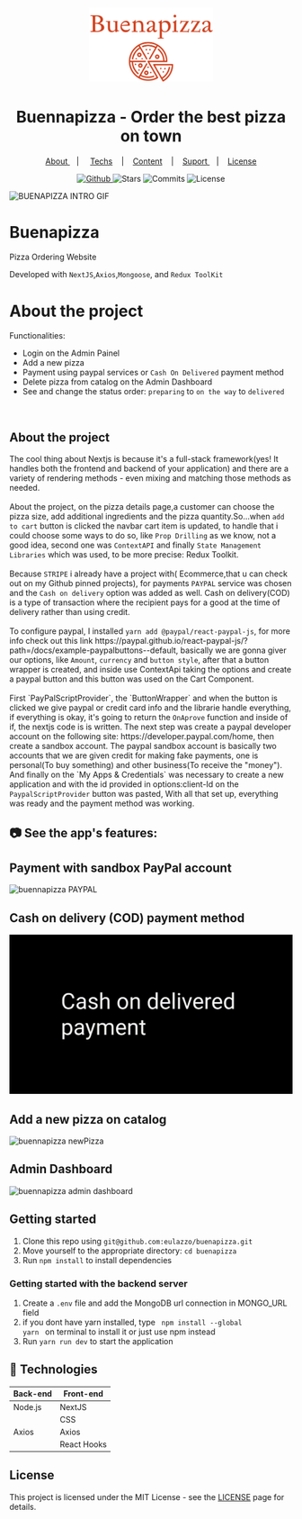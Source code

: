 
<h1 align="center">
   <img alt="sigma" src="github/logo_2.svg" width="220px" />
</h1>

<div align="center">
  <h1>Buennapizza - Order the best pizza on town </h1>
</div>

<p align="center" >
  <a href="#-sobre-a-aplica%C3%A7%C3%A3o"> About </a> &nbsp;&nbsp;&nbsp;| &nbsp;&nbsp;&nbsp;
  <a href="#-tecnologias">Techs</a> &nbsp;&nbsp;&nbsp;|&nbsp;&nbsp;&nbsp;
  <a href="#-conteúdos-aplicados"> Content</a> &nbsp;&nbsp;&nbsp;|&nbsp;&nbsp;&nbsp;
  <a href="#-suporte"> Suport </a> &nbsp;&nbsp;&nbsp;|&nbsp;&nbsp;&nbsp;
  <a href="#-licen%C3%A7a">License</a>
</p>

<p align="center">
  <a href="https://github.com/eulazzo" target="_blank">
    <img src="https://img.shields.io/static/v1?label=author&message=eulazzo&color=222&labelColor=d1411e" alt="Github"> 
  </a>
    <img src="https://img.shields.io/github/stars/eulazzo/buenapizza?color=222&labelColor=d1411e" alt="Stars">
  <img src="https://img.shields.io/github/last-commit/eulazzo/buenapizza?color=222&labelColor=d1411e" alt="Commits">
  <img src="https://img.shields.io/static/v1?label=license&message=MIT&color=222&labelColor=d1411e" alt="License">
</p>

![BUENAPIZZA INTRO GIF](github/introGIF.gif)

# Buenapizza

<p>Pizza Ordering Website<br>
<p>Developed with <code>NextJS</code>,<code>Axios</code>,<code>Mongoose</code>, and <code>Redux ToolKit</code></p> 

# About the project

Functionalities:
- Login on the Admin Painel
- Add a new pizza
- Payment using paypal services or `Cash On Delivered` payment method
- Delete pizza from catalog on the Admin Dashboard
- See and change the status order: `preparing` to `on the way` to `delivered`

</br>

## About the project

<p>
   The cool thing about Nextjs is because it's a  full-stack framework(yes! It handles both the frontend and backend of your application) and there are a variety of rendering methods - even mixing and matching those methods as needed.</br></br>
   About the project, on the pizza details page,a customer can choose the pizza size, add additional ingredients and the pizza quantity.So...when <code>add to cart</code> button is clicked the navbar cart item is updated, to handle that i could choose some ways to do so, like <code>Prop Drilling</code> as we know, not a good idea, second one was <code>ContextAPI</code> and finally <code>State Management Libraries</code> which was used, to be more precise: Redux Toolkit.</br></br>
   Because <code>STRIPE</code> i already have a project with( Ecommerce,that u can check out on my Github pinned projects), for payments <code>PAYPAL</code> service was chosen and  the <code>Cash on delivery</code> option was added as well. Cash on delivery(COD) is a type of transaction where the recipient pays for a good at the time of delivery rather than using credit.</br></br>
  To configure paypal, I installed <code>yarn add @paypal/react-paypal-js</code>, for more info check out this link https://paypal.github.io/react-paypal-js/?path=/docs/example-paypalbuttons--default, basically we are gonna giver our options, like <code>Amount</code>, <code>currency</code> and <code>button style</code>, after that a button wrapper is created, and inside use ContextApi taking the options and create a paypal button and this button was used on the  Cart Component.
  </br></br>
  First `PayPalScriptProvider`, the `ButtonWrapper` and when the button is clicked we give paypal or credit card info and the librarie handle everything, if everything is okay, it's going to return the <code>OnAprove</code> function and inside of if, the nextjs code is is written. 
  The next step was create a paypal developer account on the following site: https://developer.paypal.com/home, then create a sandbox account. The paypal sandbox account is basically two accounts that we are given credit for making fake payments, one is personal(To buy something) and other business(To receive the "money"). And finally on the `My Apps & Credentials` was necessary to create a new application and with the id provided in options:client-Id on the  <code>PaypalScriptProvider</code> button was pasted, With all that set up, everything was ready and the payment method was working.
   
   
</p>

## :camera: See the app's features:

<h2>Payment with sandbox PayPal account</h2>

![buennapizza PAYPAL](github/paypalGIF.gif)

<h2>Cash on delivery (COD) payment method</h2>

![buennapizza COD](github/cashOnDeliveredGIF.gif)

<h2>Add a new pizza on catalog</h2>

![buennapizza newPizza](github/addProductGIF.gif)

<h2>Admin Dashboard</h2>

![buennapizza admin dashboard](github/adminGIF.gif)

 ## Getting started

1. Clone this repo using `git@github.com:eulazzo/buenapizza.git`
2. Move yourself to the appropriate directory: `cd buenapizza`<br />
3. Run `npm install` to install dependencies<br />

### Getting started with the backend server

1. Create a `.env` file and add the MongoDB url connection in MONGO_URL field
3. if you dont have yarn installed, type <code> npm install --global yarn </code> on terminal to install it or just use npm instead <br>
4. Run `yarn run dev` to start the application </br>

## :rocket: Technologies

<table>
   
  <thead>
    <th>Back-end</th>
    <th>Front-end</th>
  </thead>
   
  <tbody>
    <tr>
      <td>Node.js</td>
      <td>NextJS</td>
    </tr>
    <tr>
      <td></td>
      <td>CSS</td>
    </tr>
    <tr>
      <td>Axios</td>
      <td>Axios</td>
    </tr>
    <tr>
      <td></td>
      <td>React Hooks</td>
    </tr>
  </tbody>
  
</table>

## License

This project is licensed under the MIT License - see the [LICENSE](https://opensource.org/licenses/MIT) page for details.


 

 
 
